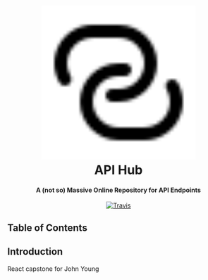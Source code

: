 <h1 align="center"> 
  <br>
  <a href="https://warm-peak-72707.herokuapp.com/">
    <img src="./client/src/style/icons/icon-link.svg" width="350" height="350">
  </a>
  <br>
  API Hub
  <br>
</h1>

<h4 align="center">
  A (not so) Massive Online Repository for API Endpoints
</h4>

<p align="center">
  <a href="https://warm-peak-72707.herokuapp.com/">
    <img src="https://travis-ci.org/johnatspreadstreet/react-capstone.svg?branch=master"
         alt="Travis">
  </a>
</p>

## Table of Contents

## Introduction

React capstone for John Young